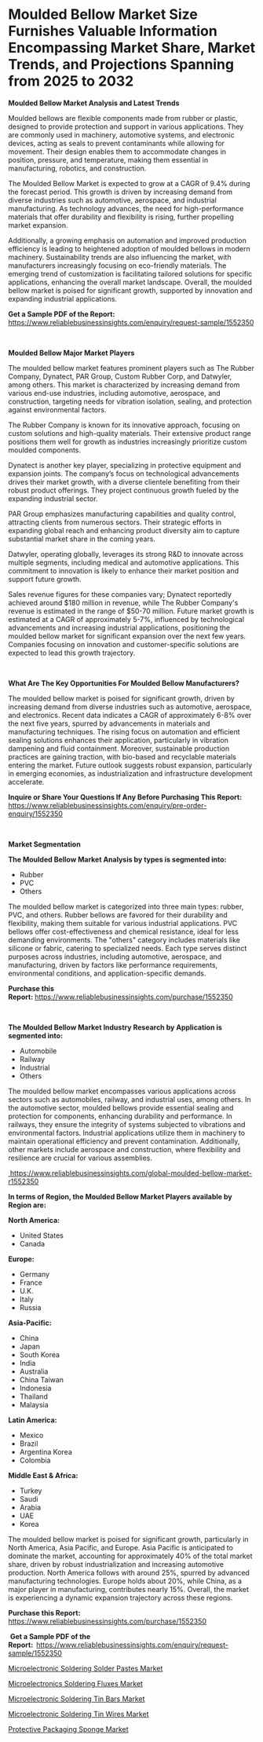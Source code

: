 <p><h1>Moulded Bellow Market Size Furnishes Valuable Information Encompassing Market Share, Market Trends, and Projections Spanning from 2025 to 2032</h1></p><p><strong>Moulded Bellow Market Analysis and Latest Trends</strong></p>
<p><p>Moulded bellows are flexible components made from rubber or plastic, designed to provide protection and support in various applications. They are commonly used in machinery, automotive systems, and electronic devices, acting as seals to prevent contaminants while allowing for movement. Their design enables them to accommodate changes in position, pressure, and temperature, making them essential in manufacturing, robotics, and construction.</p><p>The Moulded Bellow Market is expected to grow at a CAGR of 9.4% during the forecast period. This growth is driven by increasing demand from diverse industries such as automotive, aerospace, and industrial manufacturing. As technology advances, the need for high-performance materials that offer durability and flexibility is rising, further propelling market expansion. </p><p>Additionally, a growing emphasis on automation and improved production efficiency is leading to heightened adoption of moulded bellows in modern machinery. Sustainability trends are also influencing the market, with manufacturers increasingly focusing on eco-friendly materials. The emerging trend of customization is facilitating tailored solutions for specific applications, enhancing the overall market landscape. Overall, the moulded bellow market is poised for significant growth, supported by innovation and expanding industrial applications.</p></p>
<p><strong>Get a Sample PDF of the Report:&nbsp;</strong> <a href="https://www.reliablebusinessinsights.com/enquiry/request-sample/1552350?utm_campaign=1121&utm_medium=2&utm_source=Github&utm_content=ia&utm_term=02042025&utm_id=moulded-bellow">https://www.reliablebusinessinsights.com/enquiry/request-sample/1552350</a></p>
<p>&nbsp;</p>
<p><strong>Moulded Bellow Major Market Players</strong></p>
<p><p>The moulded bellow market features prominent players such as The Rubber Company, Dynatect, PAR Group, Custom Rubber Corp, and Datwyler, among others. This market is characterized by increasing demand from various end-use industries, including automotive, aerospace, and construction, targeting needs for vibration isolation, sealing, and protection against environmental factors.</p><p>The Rubber Company is known for its innovative approach, focusing on custom solutions and high-quality materials. Their extensive product range positions them well for growth as industries increasingly prioritize custom moulded components.</p><p>Dynatect is another key player, specializing in protective equipment and expansion joints. The company’s focus on technological advancements drives their market growth, with a diverse clientele benefiting from their robust product offerings. They project continuous growth fueled by the expanding industrial sector.</p><p>PAR Group emphasizes manufacturing capabilities and quality control, attracting clients from numerous sectors. Their strategic efforts in expanding global reach and enhancing product diversity aim to capture substantial market share in the coming years.</p><p>Datwyler, operating globally, leverages its strong R&D to innovate across multiple segments, including medical and automotive applications. This commitment to innovation is likely to enhance their market position and support future growth.</p><p>Sales revenue figures for these companies vary; Dynatect reportedly achieved around $180 million in revenue, while The Rubber Company's revenue is estimated in the range of $50-70 million. Future market growth is estimated at a CAGR of approximately 5-7%, influenced by technological advancements and increasing industrial applications, positioning the moulded bellow market for significant expansion over the next few years. Companies focusing on innovation and customer-specific solutions are expected to lead this growth trajectory.</p></p>
<p>&nbsp;</p>
<p><strong>What Are The Key Opportunities For Moulded Bellow Manufacturers?</strong></p>
<p><p>The moulded bellow market is poised for significant growth, driven by increasing demand from diverse industries such as automotive, aerospace, and electronics. Recent data indicates a CAGR of approximately 6-8% over the next five years, spurred by advancements in materials and manufacturing techniques. The rising focus on automation and efficient sealing solutions enhances their application, particularly in vibration dampening and fluid containment. Moreover, sustainable production practices are gaining traction, with bio-based and recyclable materials entering the market. Future outlook suggests robust expansion, particularly in emerging economies, as industrialization and infrastructure development accelerate.</p></p>
<p><strong>Inquire or Share Your Questions If Any Before Purchasing This Report:</strong> <a href="https://www.reliablebusinessinsights.com/enquiry/pre-order-enquiry/1552350?utm_campaign=1121&utm_medium=2&utm_source=Github&utm_content=ia&utm_term=02042025&utm_id=moulded-bellow">https://www.reliablebusinessinsights.com/enquiry/pre-order-enquiry/1552350</a></p>
<p>&nbsp;</p>
<p><strong>Market Segmentation</strong></p>
<p><strong>The Moulded Bellow Market Analysis by types is segmented into:</strong></p>
<p><ul><li>Rubber</li><li>PVC</li><li>Others</li></ul></p>
<p><p>The moulded bellow market is categorized into three main types: rubber, PVC, and others. Rubber bellows are favored for their durability and flexibility, making them suitable for various industrial applications. PVC bellows offer cost-effectiveness and chemical resistance, ideal for less demanding environments. The "others" category includes materials like silicone or fabric, catering to specialized needs. Each type serves distinct purposes across industries, including automotive, aerospace, and manufacturing, driven by factors like performance requirements, environmental conditions, and application-specific demands.</p></p>
<p><strong>Purchase this Report:&nbsp;</strong><a href="https://www.reliablebusinessinsights.com/purchase/1552350?utm_campaign=1121&utm_medium=2&utm_source=Github&utm_content=ia&utm_term=02042025&utm_id=moulded-bellow">https://www.reliablebusinessinsights.com/purchase/1552350</a></p>
<p>&nbsp;</p>
<p><strong>The Moulded Bellow Market Industry Research by Application is segmented into:</strong></p>
<p><ul><li>Automobile</li><li>Railway</li><li>Industrial</li><li>Others</li></ul></p>
<p><p>The moulded bellow market encompasses various applications across sectors such as automobiles, railway, and industrial uses, among others. In the automotive sector, moulded bellows provide essential sealing and protection for components, enhancing durability and performance. In railways, they ensure the integrity of systems subjected to vibrations and environmental factors. Industrial applications utilize them in machinery to maintain operational efficiency and prevent contamination. Additionally, other markets include aerospace and construction, where flexibility and resilience are crucial for various assemblies.</p></p>
<p><a href="https://www.reliablebusinessinsights.com/global-moulded-bellow-market-r1552350?utm_campaign=1121&utm_medium=2&utm_source=Github&utm_content=ia&utm_term=02042025&utm_id=moulded-bellow">&nbsp;https://www.reliablebusinessinsights.com/global-moulded-bellow-market-r1552350</a></p>
<p><strong>In terms of Region, the Moulded Bellow Market Players available by Region are:</strong></p>
<p>
    <p> <strong> North America: </strong>
        <ul>
            <li>United States</li>
            <li>Canada</li>
        </ul>
        </p> 
    <p> <strong> Europe: </strong>
        <ul>
            <li>Germany</li>
            <li>France</li>
            <li>U.K.</li>
            <li>Italy</li>
            <li>Russia</li>
        </ul>
        </p> 
    <p> <strong> Asia-Pacific: </strong>
        <ul>
            <li>China</li>
            <li>Japan</li>
            <li>South Korea</li>
            <li>India</li>
            <li>Australia</li>
            <li>China Taiwan</li>
            <li>Indonesia</li>
            <li>Thailand</li>
            <li>Malaysia</li>
        </ul>
        </p> 
    <p> <strong> Latin America: </strong>
        <ul>
            <li>Mexico</li>
            <li>Brazil</li>
            <li>Argentina Korea</li>
            <li>Colombia</li>
        </ul>
        </p> 
    <p> <strong> Middle East & Africa: </strong>
        <ul>
            <li>Turkey</li>
            <li>Saudi</li>
            <li>Arabia</li>
            <li>UAE</li>
            <li>Korea</li>
        </ul>
    </p>
    </p>
<p><p>The moulded bellow market is poised for significant growth, particularly in North America, Asia Pacific, and Europe. Asia Pacific is anticipated to dominate the market, accounting for approximately 40% of the total market share, driven by robust industrialization and increasing automotive production. North America follows with around 25%, spurred by advanced manufacturing technologies. Europe holds about 20%, while China, as a major player in manufacturing, contributes nearly 15%. Overall, the market is experiencing a dynamic expansion trajectory across these regions.</p></p>
<p><strong>Purchase this Report: </strong><a href="https://www.reliablebusinessinsights.com/purchase/1552350?utm_campaign=1121&utm_medium=2&utm_source=Github&utm_content=ia&utm_term=02042025&utm_id=moulded-bellow">https://www.reliablebusinessinsights.com/purchase/1552350</a></p>
<p>&nbsp;<strong>Get a Sample PDF of the Report:&nbsp;&nbsp;</strong><a href="https://www.reliablebusinessinsights.com/enquiry/request-sample/1552350?utm_campaign=1121&utm_medium=2&utm_source=Github&utm_content=ia&utm_term=02042025&utm_id=moulded-bellow">https://www.reliablebusinessinsights.com/enquiry/request-sample/1552350</a></p>
<p><strong></strong></p>
<p><p><a href="https://github.com/nkomdaumis16/Market-Research-Report-List-1/blob/main/microelectronic-soldering-solder-pastes-market.md?utm_campaign=1121&utm_medium=2&utm_source=Github&utm_content=ia&utm_term=02042025&utm_id=moulded-bellow">Microelectronic Soldering Solder Pastes Market</a></p><p><a href="https://github.com/khifzaba/Market-Research-Report-List-1/blob/main/microelectronics-soldering-fluxes-market.md?utm_campaign=1121&utm_medium=2&utm_source=Github&utm_content=ia&utm_term=02042025&utm_id=moulded-bellow">Microelectronics Soldering Fluxes Market</a></p><p><a href="https://github.com/ioniafidian4/Market-Research-Report-List-1/blob/main/microelectronic-soldering-tin-bars-market.md?utm_campaign=1121&utm_medium=2&utm_source=Github&utm_content=ia&utm_term=02042025&utm_id=moulded-bellow">Microelectronic Soldering Tin Bars Market</a></p><p><a href="https://github.com/welfmimon/Market-Research-Report-List-1/blob/main/microelectronic-soldering-tin-wires-market.md?utm_campaign=1121&utm_medium=2&utm_source=Github&utm_content=ia&utm_term=02042025&utm_id=moulded-bellow">Microelectronic Soldering Tin Wires Market</a></p><p><a href="https://github.com/amramcocosxa/Market-Research-Report-List-1/blob/main/protective-packaging-sponge-market.md?utm_campaign=1121&utm_medium=2&utm_source=Github&utm_content=ia&utm_term=02042025&utm_id=moulded-bellow">Protective Packaging Sponge Market</a></p></p>